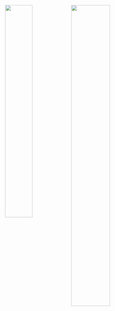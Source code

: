 <img align="left" width="42%" src="https://github-readme-stats.vercel.app/api/top-langs/?username=muhyal&layout=compact" />
<img src="https://github-readme-stats.vercel.app/api?username=muhyal&show_icons=true&count_private=true&hide_border=true" align="rigt" style="width: 50%" />  
